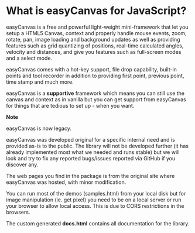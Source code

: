 What is easyCanvas for JavaScript?
==================================

easyCanvas is a free and powerful light-weight mini-framework that let
you setup a HTML5 Canvas, context and properly handle mouse events, zoom,
rotate, pan, image loading and background updates as well as providing 
features such as grid quantizing of positions, real-time calculated 
angles, velocity and distances, and give you features such as 
full-screen modes and a select mode.

easyCanvas comes with a hot-key support, file drop capability, built-in 
points and tool recorder in addition to providing first point, previous 
point, time stamp and much more.

easyCanvas is a **supportive** framework which means you can still use 
the canvas and context as in vanilla but you can get support from 
easyCanvas for things that are tedious to set up - when you want.


**Note**

easyCanvas is now legacy.

easyCanvas was developed original for a specific internal need and is 
provided as-is to the public. The library will not be developed further 
(it has already implemented most what we needed and runs stable) but we 
will look and try to fix any reported bugs/issues reported via GitHub if 
you discover any.

The web pages you find in the package is from the original site where 
easyCanvas was hosted, with minor modification.

You can run most of the demos (samples.html) from your local disk but 
for image manipulation (ie. get pixel) you need to be on a local
server or run your browser to allow local access. This is due to CORS 
restrictions in the browsers.


The custom generated **docs.html** contains all documentation for the 
library.


